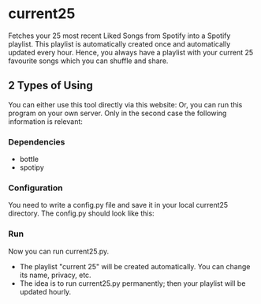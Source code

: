 # current25
Fetches your 25 most recent Liked Songs from Spotify into a Spotify playlist.
This playlist is automatically created once and automatically updated every hour. 
Hence, you always have a playlist with your current 25 favourite songs which you can shuffle and share.

## 2 Types of Using
You can either use this tool directly via this website:
Or, you can run this program on your own server. 
Only in the second case the following information is relevant:

### Dependencies
- bottle
- spotipy
### Configuration
You need to write a config.py file and save it in your local current25 directory.
The config.py should look like this:
### Run
Now you can run current25.py. 
- The playlist "current 25" will be created automatically. You can change its name, privacy, etc.
- The idea is to run current25.py permanently; then your playlist will be updated hourly.
